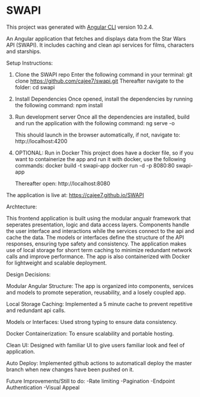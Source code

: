 # SWAPI

This project was generated with [Angular CLI](https://github.com/angular/angular-cli) version 10.2.4.

An Angular application that fetches and displays data from the Star Wars API (SWAPI). It includes caching and clean api services for films, characters and starships.

Setup Instructions:

1. Clone the SWAPI repo 
  Enter the following command in your terminal: 
    git clone https://github.com/cajee7/swapi.git
  Thereafter navigate to the folder:
    cd swapi

2. Install Dependencies
  Once opened, install the dependencies by running the following command:
    npm install 

3. Run development server
  Once all the dependencies are installed, build and run the application with the following      command:
    ng serve -o

   This should launch in the browser automatically, if not, navigate to: http://localhost:4200

5. OPTIONAL: Run in Docker
   This project does have a docker file, so if you want to containerize the app and run it        with docker, use the following commands:
     docker build -t swapi-app
     docker run -d -p 8080:80 swapi-app

   Thereafter open: http://localhost:8080

The application is live at: https://cajee7.github.io/SWAPI

Archtecture:

This frontend application is built using the modular angualr framework that seperates presentation, logic and data access layers. Components handle the user interface and interactions while the services connect to the api and cache the data. The models or interfaces define the structure of the API responses, ensuring type safety and consistency. The application makes use of local storage for shorrt term caching to minimize redundant network calls and improve performance. The app is also containerized with Docker for lightweight and scalable deployment.


Design Decisions:

Modular Angular Structure: The app is organized into components, services and models to promote seperation, reusability, and a losely coupled app.

Local Storage Caching: Implemented a 5 minute cache to prevent repetitive and redundant api calls.

Models or Interfaces: Used strong typing to ensure data consistency.

Docker Containerization: To ensure scalability and portable hosting.

Clean UI: Designed with familiar UI to give users familiar look and feel of application.

Auto Deploy: Implemented github actions to automaticall deploy the master branch when new changes have been pushed on it.


Future Improvements/Still to do:
-Rate limiting
-Pagination
-Endpoint Authentication
-Visual Appeal

